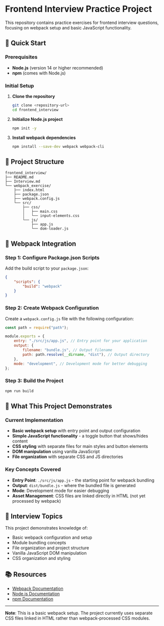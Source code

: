 # Frontend Interview Practice Project

This repository contains practice exercises for frontend interview questions, focusing on webpack setup and basic JavaScript functionality.

## 🚀 Quick Start

### Prerequisites

-   **Node.js** (version 14 or higher recommended)
-   **npm** (comes with Node.js)

### Initial Setup

1. **Clone the repository**

    ```bash
    git clone <repository-url>
    cd frontend_interview
    ```

2. **Initialize Node.js project**

    ```bash
    npm init -y
    ```

3. **Install webpack dependencies**
    ```bash
    npm install --save-dev webpack webpack-cli
    ```

## 📁 Project Structure

```
frontend_interview/
├── README.md
├── Interview.md
└── webpack_exercise/
    ├── index.html
    ├── package.json
    ├── webpack.config.js
    └── src/
        ├── css/
        │   ├── main.css
        │   └── input-elements.css
        └── js/
            ├── app.js
            └── dom-loader.js
```

## 🔧 Webpack Integration

### Step 1: Configure Package.json Scripts

Add the build script to your `package.json`:

```json
{
    "scripts": {
        "build": "webpack"
    }
}
```

### Step 2: Create Webpack Configuration

Create a `webpack.config.js` file with the following configuration:

```javascript
const path = require("path");

module.exports = {
    entry: "./src/js/app.js", // Entry point for your application
    output: {
        filename: "bundle.js", // Output filename
        path: path.resolve(__dirname, "dist"), // Output directory
    },
    mode: "development", // Development mode for better debugging
};
```

### Step 3: Build the Project

```bash
npm run build
```

## 📝 What This Project Demonstrates

### Current Implementation

-   **Basic webpack setup** with entry point and output configuration
-   **Simple JavaScript functionality** - a toggle button that shows/hides content
-   **CSS styling** with separate files for main styles and button elements
-   **DOM manipulation** using vanilla JavaScript
-   **File organization** with separate CSS and JS directories

### Key Concepts Covered

-   **Entry Point**: `./src/js/app.js` - the starting point for webpack bundling
-   **Output**: `dist/bundle.js` - where the bundled file is generated
-   **Mode**: Development mode for easier debugging
-   **Asset Management**: CSS files are linked directly in HTML (not yet processed by webpack)

## 🎯 Interview Topics

This project demonstrates knowledge of:

-   Basic webpack configuration and setup
-   Module bundling concepts
-   File organization and project structure
-   Vanilla JavaScript DOM manipulation
-   CSS organization and styling

## 📚 Resources

-   [Webpack Documentation](https://webpack.js.org/)
-   [Node.js Documentation](https://nodejs.org/docs/)
-   [npm Documentation](https://docs.npmjs.com/)

---

**Note**: This is a basic webpack setup. The project currently uses separate CSS files linked in HTML rather than webpack-processed CSS modules.
